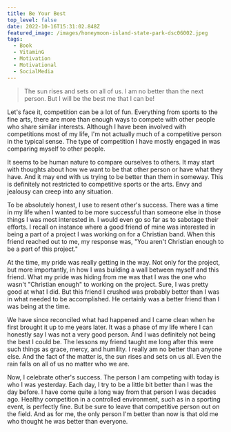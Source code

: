 ```yaml
---
title: Be Your Best
top_level: false
date: 2022-10-16T15:31:02.848Z
featured_image: /images/honeymoon-island-state-park-dsc06002.jpeg
tags:
  - Book
  - VitaminG
  - Motivation
  - Motivational
  - SocialMedia
---
```

> The sun rises and sets on all of us. I am no better than the next person. But I will be the best me that I can be!

Let's face it, competition can be a lot of fun. Everything from sports to the fine arts, there are more than enough ways to compete with other people who share similar interests. Although I have been involved with competitions most of my life, I'm not actually much of a competitive person in the typical sense. The type of competition I have mostly engaged in was comparing myself to other people.

It seems to be human nature to compare ourselves to others. It may start with thoughts about how we want to be that other person or have what they have. And it may end with us trying to be better than them in someway. This is definitely not restricted to competitive sports or the arts. Envy and jealousy can creep into any situation.

To be absolutely honest, I use to resent other's success. There was a time in my life when I wanted to be more successful than someone else in those things I was most interested in. I would even go so far as to sabotage their efforts. I recall on instance where a good friend of mine was interested in being a part of a project I was working on for a Christian band. When this friend reached out to me, my response was, "You aren't Christian enough to be a part of this project."

At the time, my pride was really getting in the way. Not only for the project, but more importantly, in how I was building a wall between myself and this friend. What my pride was hiding from me was that I was the one who wasn't "Christian enough" to working on the project. Sure, I was pretty good at what I did. But this friend I crushed was probably better than I was in what needed to be accomplished. He certainly was a better friend than I was being at the time.

We have since reconciled what had happened and I came clean when he first brought it up to me years later. It was a phase of my life where I can honestly say I was not a very good person. And I was definitely not being the best I could be. The lessons my friend taught me long after this were such things as grace, mercy, and humility. I really am no better than anyone else. And the fact of the matter is, the sun rises and sets on us all. Even the rain falls on all of us no matter who we are.

Now, I celebrate other's success. The person I am competing with today is who I was yesterday. Each day, I try to be a little bit better than I was the day before. I have come quite a long way from that person I was decades ago. Healthy competition in a controlled environment, such as in a sporting event, is perfectly fine. But be sure to leave that competitive person out on the field. And as for me, the only person I'm better than now is that old me who thought he was better than everyone.
